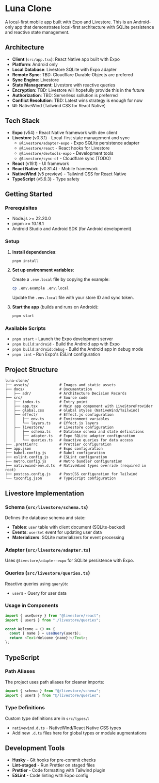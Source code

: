 # Luna Clone

A local-first mobile app built with Expo and Livestore. This is an Android-only app that demonstrates local-first architecture with SQLite persistence and reactive state management.

## Architecture

- **Client** (`src/app.tsx`): React Native app built with Expo
- **Platform**: Android only
- **Local Database**: Livestore SQLite with Expo adapter
- **Remote Sync**: TBD: Cloudflare Durable Objects are prefered
- **Sync Engine**: Livestore
- **State Management**: Livestore with reactive queries
- **Encryption**: TBD: Livestore will hopefully provide this in the future
- **Authorization**: TBD: Serverless sollution is preferred
- **Conflict Resolution**: TBD: Latest wins strategy is enough for now
- **UI**: NativeWind (Tailwind CSS for React Native)

## Tech Stack

- **Expo** (v54) - React Native framework with dev client
- **Livestore** (v0.3.1) - Local-first state management and sync
  - `@livestore/adapter-expo` - Expo SQLite persistence adapter
  - `@livestore/react` - React hooks for Livestore
  - `@livestore/devtools-expo` - Development tools
  - `@livestore/sync-cf` - Cloudflare sync (TODO)
- **React** (v19.1) - UI framework
- **React Native** (v0.81.4) - Mobile framework
- **NativeWind** (v5 preview) - Tailwind CSS for React Native
- **TypeScript** (v5.9.3) - Type safety

## Getting Started

### Prerequisites

- Node.js >= 22.20.0
- pnpm >= 10.18.1
- Android Studio and Android SDK (for Android development)

### Setup

1. **Install dependencies**:

   ```bash
   pnpm install
   ```

2. **Set up environment variables**:

   Create a `.env.local` file by copying the example:

   ```bash
   cp .env.example .env.local
   ```

   Update the `.env.local` file with your store ID and sync token.

3. **Start the app** (builds and runs on Android):

   ```bash
   pnpm start
   ```

### Available Scripts

- `pnpm start` - Launch the Expo development server
- `pnpm build:android` - Build the Android app with Expo
- `pnpm build:android:debug` - Build the Android app in debug mode
- `pnpm lint` - Run Expo's ESLint configuration

## Project Structure

```
luna-clone/
├── assets/              # Images and static assets
├── docs/                # Documentation
│   ├── adr/             # Architecture Decision Records
├── src/                 # Source code
│   ├── index.ts         # Entry point
│   ├── app.tsx          # Main app component with LiveStoreProvider
│   ├── global.css       # Global styles (NativeWind/Tailwind)
│   ├── effect/          # Effect.js configuration
│   │   ├── env.ts       # Environment variables
│   │   └── layers.ts    # Effect.js layers
│   ├── livestore/       # Livestore configuration
│   │   ├── schema.ts    # Database schema and state definitions
│   │   ├── adapter.ts   # Expo SQLite adapter configuration
│   │   └── queries.ts   # Reactive queries for data access
├── .prettierrc          # Prettier configuration
├── app.json             # Expo configuration
├── babel.config.js      # Babel configuration
├── eslint.config.js     # ESLint configuration
├── metro.config.js      # Metro bundler configuration
├── nativewind-env.d.ts  # NativeWind types override (required in root)
├── postcss.config.js    # PostCSS configuration for Tailwind
└── tsconfig.json        # TypeScript configuration
```

## Livestore Implementation

### Schema (`src/livestore/schema.ts`)

Defines the database schema and state:

- **Tables**: `user` table with client document (SQLite-backed)
- **Events**: `userSet` event for updating user data
- **Materializers**: SQLite materializers for event processing

### Adapter (`src/livestore/adapter.ts`)

Uses `@livestore/adapter-expo` for SQLite persistence with Expo.

### Queries (`src/livestore/queries.ts`)

Reactive queries using `queryDb`:

- `user$` - Query for user data

### Usage in Components

```typescript
import { useQuery } from "@livestore/react";
import { user$ } from "./livestore/queries";

const Welcome = () => {
  const { name } = useQuery(user$);
  return <Text>Welcome {name}!</Text>;
};
```

## TypeScript

### Path Aliases

The project uses path aliases for cleaner imports:

```typescript
import { schema } from "@/livestore/schema";
import { user$ } from "@/livestore/queries";
```

### Type Definitions

Custom type definitions are in `src/types/`:

- `nativewind.d.ts` - NativeWind/React Native CSS types
- Add new `.d.ts` files here for global types or module augmentations

## Development Tools

- **Husky** - Git hooks for pre-commit checks
- **Lint-staged** - Run Prettier on staged files
- **Prettier** - Code formatting with Tailwind plugin
- **ESLint** - Code linting with Expo config
